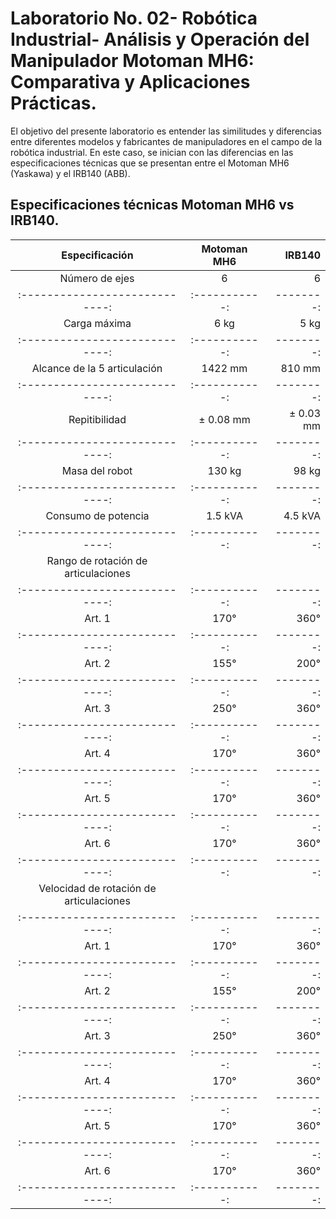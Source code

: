  # Laboratorio No. 02- Robótica Industrial- Análisis y Operación del Manipulador Motoman MH6: Comparativa y Aplicaciones Prácticas.
 El objetivo del presente laboratorio es entender las similitudes y diferencias entre diferentes modelos y fabricantes de manipuladores en el campo de la robótica industrial.
 En este caso, se inician con las diferencias en las especificaciones técnicas que se presentan entre el Motoman MH6 (Yaskawa) y el IRB140 (ABB).
## Especificaciones técnicas Motoman MH6 vs IRB140.

| Especificación               | Motoman MH6 | IRB140  |
|:----------------------------:|:-----------:|--------:|
| Número de ejes               | 6           | 6       |
|:----------------------------:|:-----------:|--------:|
| Carga máxima                 | 6 kg        | 5 kg    |
|:----------------------------:|:-----------:|--------:|
| Alcance de la 5 articulación | 1422 mm     | 810 mm  |
|:----------------------------:|:-----------:|--------:|
| Repitibilidad                | $\pm$ 0.08 mm | $\pm$ 0.03 mm|
|:----------------------------:|:-----------:|--------:|
| Masa del robot               | 130 kg      | 98 kg   |
|:----------------------------:|:-----------:|--------:|
| Consumo de potencia          | 1.5 kVA     | 4.5 kVA |
|:----------------------------:|:-----------:|--------:|
| Rango de rotación de articulaciones                  |
|:----------------------------:|:-----------:|--------:| 
| Art. 1                       | 170°        | 360°    |
|:----------------------------:|:-----------:|--------:|
| Art. 2                       | 155°        | 200°    |
|:----------------------------:|:-----------:|--------:|
| Art. 3                       | 250°        | 360°    |
|:----------------------------:|:-----------:|--------:|
| Art. 4                       | 170°        | 360°    |
|:----------------------------:|:-----------:|--------:|
| Art. 5                       | 170°        | 360°    |
|:----------------------------:|:-----------:|--------:|
| Art. 6                       | 170°        | 360°    |
|:----------------------------:|:-----------:|--------:|
| Velocidad de rotación de articulaciones              |
|:----------------------------:|:-----------:|--------:| 
| Art. 1                       | 170°        | 360°    |
|:----------------------------:|:-----------:|--------:|
| Art. 2                       | 155°        | 200°    |
|:----------------------------:|:-----------:|--------:|
| Art. 3                       | 250°        | 360°    |
|:----------------------------:|:-----------:|--------:|
| Art. 4                       | 170°        | 360°    |
|:----------------------------:|:-----------:|--------:|
| Art. 5                       | 170°        | 360°    |
|:----------------------------:|:-----------:|--------:|
| Art. 6                       | 170°        | 360°    |
|:----------------------------:|:-----------:|--------:|